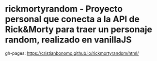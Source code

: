 # rickmortyrandom - Proyecto personal que conecta a la API de Rick&Morty para traer un personaje random, realizado en vanillaJS

gh-pages: https://cristianbonomo.github.io/rickmortyrandom/html/
